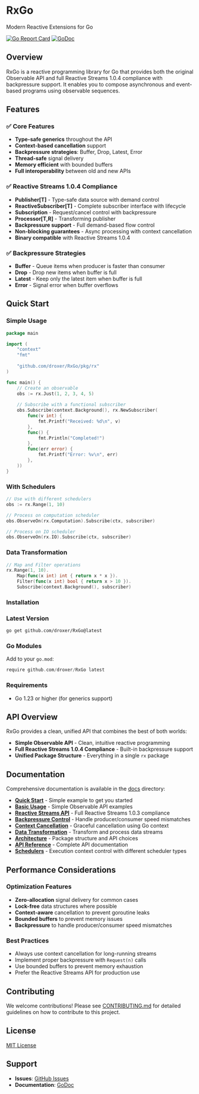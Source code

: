 # RxGo

Modern Reactive Extensions for Go

[![Go Report Card](https://goreportcard.com/badge/github.com/droxer/RxGo)](https://goreportcard.com/report/github.com/droxer/RxGo)
[![GoDoc](https://godoc.org/github.com/droxer/RxGo?status.svg)](https://godoc.org/github.com/droxer/RxGo)

## Overview

RxGo is a reactive programming library for Go that provides both the original Observable API and full Reactive Streams 1.0.4 compliance with backpressure support. It enables you to compose asynchronous and event-based programs using observable sequences.

## Features

### **✅ Core Features**
- **Type-safe generics** throughout the API
- **Context-based cancellation** support
- **Backpressure strategies**: Buffer, Drop, Latest, Error
- **Thread-safe** signal delivery
- **Memory efficient** with bounded buffers
- **Full interoperability** between old and new APIs

### **✅ Reactive Streams 1.0.4 Compliance**
- **Publisher[T]** - Type-safe data source with demand control
- **ReactiveSubscriber[T]** - Complete subscriber interface with lifecycle
- **Subscription** - Request/cancel control with backpressure
- **Processor[T,R]** - Transforming publisher
- **Backpressure support** - Full demand-based flow control
- **Non-blocking guarantees** - Async processing with context cancellation
- **Binary compatible** with Reactive Streams 1.0.4

### **✅ Backpressure Strategies**
- **Buffer** - Queue items when producer is faster than consumer
- **Drop** - Drop new items when buffer is full
- **Latest** - Keep only the latest item when buffer is full
- **Error** - Signal error when buffer overflows

## Quick Start

### Simple Usage

```go
package main

import (
    "context"
    "fmt"
    
    "github.com/droxer/RxGo/pkg/rx"
)

func main() {
    // Create an observable
    obs := rx.Just(1, 2, 3, 4, 5)
    
    // Subscribe with a functional subscriber
    obs.Subscribe(context.Background(), rx.NewSubscriber(
        func(v int) {
            fmt.Printf("Received: %d\n", v)
        },
        func() {
            fmt.Println("Completed!")
        },
        func(err error) {
            fmt.Printf("Error: %v\n", err)
        },
    ))
}
```

### With Schedulers

```go
// Use with different schedulers
obs := rx.Range(1, 10)

// Process on computation scheduler
obs.ObserveOn(rx.Computation).Subscribe(ctx, subscriber)

// Process on IO scheduler
obs.ObserveOn(rx.IO).Subscribe(ctx, subscriber)
```

### Data Transformation

```go
// Map and Filter operations
rx.Range(1, 10).
    Map(func(x int) int { return x * x }).
    Filter(func(x int) bool { return x > 10 }).
    Subscribe(context.Background(), subscriber)
```

### Installation

### Latest Version
```bash
go get github.com/droxer/RxGo@latest
```

### Go Modules
Add to your `go.mod`:
```go
require github.com/droxer/RxGo latest
```

### Requirements
- Go 1.23 or higher (for generics support)

## API Overview

RxGo provides a clean, unified API that combines the best of both worlds:

- **Simple Observable API** - Clean, intuitive reactive programming
- **Full Reactive Streams 1.0.4 Compliance** - Built-in backpressure support
- **Unified Package Structure** - Everything in a single `rx` package

## Documentation

Comprehensive documentation is available in the [docs](./docs/) directory:

- **[Quick Start](./docs/quick-start.md)** - Simple example to get you started
- **[Basic Usage](./docs/basic-usage.md)** - Simple Observable API examples
- **[Reactive Streams API](./docs/reactive-streams.md)** - Full Reactive Streams 1.0.3 compliance
- **[Backpressure Control](./docs/backpressure.md)** - Handle producer/consumer speed mismatches
- **[Context Cancellation](./docs/context-cancellation.md)** - Graceful cancellation using Go context
- **[Data Transformation](./docs/data-transformation.md)** - Transform and process data streams
- **[Architecture](./docs/architecture.md)** - Package structure and API choices
- **[API Reference](./docs/api-reference.md)** - Complete API documentation
- **[Schedulers](./docs/schedulers.md)** - Execution context control with different scheduler types
## Performance Considerations

### Optimization Features
- **Zero-allocation** signal delivery for common cases
- **Lock-free** data structures where possible
- **Context-aware** cancellation to prevent goroutine leaks
- **Bounded buffers** to prevent memory issues
- **Backpressure** to handle producer/consumer speed mismatches

### Best Practices
- Always use context cancellation for long-running streams
- Implement proper backpressure with `Request(n)` calls
- Use bounded buffers to prevent memory exhaustion
- Prefer the Reactive Streams API for production use

## Contributing

We welcome contributions! Please see [CONTRIBUTING.md](./CONTRIBUTING.md) for detailed guidelines on how to contribute to this project.

## License

[MIT License](./LICENSE)

## Support

- **Issues**: [GitHub Issues](https://github.com/droxer/RxGo/issues)
- **Documentation**: [GoDoc](https://godoc.org/github.com/droxer/RxGo)
